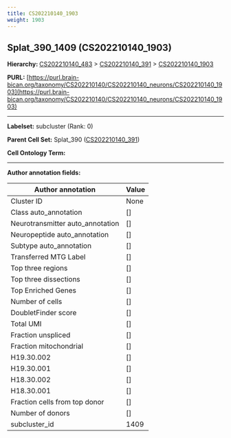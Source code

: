 ```yaml
---
title: CS202210140_1903
weight: 1903
---
```

## Splat_390_1409 (CS202210140_1903)
<b>Hierarchy: </b>
[CS202210140_483](../CS202210140_483) >
[CS202210140_391](../CS202210140_391) >
[CS202210140_1903](../CS202210140_1903)

**PURL:** [https://purl.brain-bican.org/taxonomy/CS202210140/CS202210140_neurons/CS202210140_1903](https://purl.brain-bican.org/taxonomy/CS202210140/CS202210140_neurons/CS202210140_1903)

---


**Labelset:** subcluster (Rank: 0)

**Parent Cell Set:** Splat_390 ([CS202210140_391](../CS202210140_391))



**Cell Ontology Term:** 

[MARKER GENES.]: #


---

[TRANSFERRED ANNOTATIONS.]: #


[AUTHOR ANNOTATION FIELDS.]: #


**Author annotation fields:**

| Author annotation | Value |
|-------------------|-------|
|Cluster ID|None|
|Class auto_annotation|[]|
|Neurotransmitter auto_annotation|[]|
|Neuropeptide auto_annotation|[]|
|Subtype auto_annotation|[]|
|Transferred MTG Label|[]|
|Top three regions|[]|
|Top three dissections|[]|
|Top Enriched Genes|[]|
|Number of cells|[]|
|DoubletFinder score|[]|
|Total UMI|[]|
|Fraction unspliced|[]|
|Fraction mitochondrial|[]|
|H19.30.002|[]|
|H19.30.001|[]|
|H18.30.002|[]|
|H18.30.001|[]|
|Fraction cells from top donor|[]|
|Number of donors|[]|
|subcluster_id|1409|
